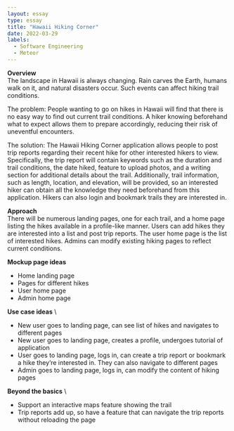 ```yaml
---
layout: essay
type: essay
title: "Hawaii Hiking Corner"
date: 2022-03-29
labels:
  - Software Engineering
  - Meteor
---
```


**Overview** \
The landscape in Hawaii is always changing. Rain carves the Earth, humans walk on it, and natural disasters occur. Such events can affect hiking trail conditions.

The problem: People wanting to go on hikes in Hawaii will find that there is no easy way to find out current trail conditions. A hiker knowing beforehand what to expect allows them to prepare accordingly, reducing their risk of uneventful encounters.

The solution: The Hawaii Hiking Corner application allows people to post trip reports regarding their recent hike for other interested hikers to view. Specifically, the trip report will contain keywords such as the duration and trail conditions, the date hiked, feature to upload photos, and a writing section for additional details about the trail. Additionally, trail information, such as length, location, and elevation, will be provided, so an interested hiker can obtain all the knowledge they need beforehand from this application. Hikers can also login and bookmark trails they are interested in.

**Approach** \
There will be numerous landing pages, one for each trail, and a home page listing the hikes available in a profile-like manner. 
Users can add hikes they are interested into a list and post trip reports. The user home page is the list of interested hikes.
Admins can modify existing hiking pages to reflect current conditions.

**Mockup page ideas**
- Home landing page
- Pages for different hikes
- User home page
- Admin home page

**Use case ideas** \
- New user goes to landing page, can see list of hikes and navigates to different pages
- New user goes to landing page, creates a profile, undergoes tutorial of application
- User goes to landing page, logs in, can create a trip report or bookmark a hike they’re interested in. They can also navigate to different pages
- Admin goes to landing page, logs in, can modify the content of hiking pages

**Beyond the basics** \
- Support an interactive maps feature showing the trail
- Trip reports add up, so have a feature that can navigate the trip reports without reloading the page
